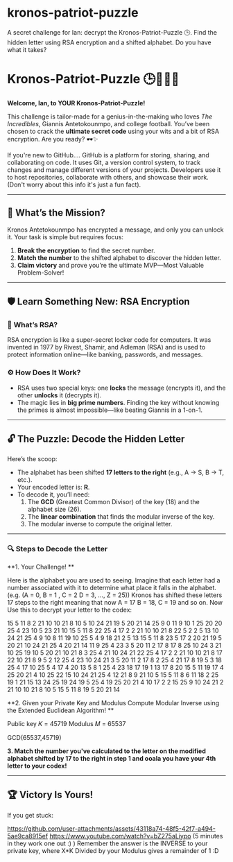 # kronos-patriot-puzzle
A secret challenge for Ian: decrypt the Kronos-Patriot-Puzzle 🕒. Find the hidden letter using RSA encryption and a shifted alphabet. Do you have what it takes?


# Kronos-Patriot-Puzzle 🕒🦸‍♂️🏀

**Welcome, Ian, to YOUR Kronos-Patriot-Puzzle!** 

This challenge is tailor-made for a genius-in-the-making who loves *The Incredibles*, Giannis Antetokounmpo, and college football. You’ve been chosen to crack the **ultimate secret code** using your wits and a bit of RSA encryption. Are you ready? 🕶️✨

If you're new to GitHub.... GitHub is a platform for storing, sharing, and collaborating on code. It uses Git, a version control system, to track changes and manage different versions of your projects. Developers use it to host repositories, collaborate with others, and showcase their work. (Don't worry about this info it's just a fun fact).

---

## 🧩 **What’s the Mission?**

Kronos Antetokounmpo has encrypted a message, and only you can unlock it. Your task is simple but requires focus:

1. **Break the encryption** to find the secret number.
2. **Match the number** to the shifted alphabet to discover the hidden letter.
3. **Claim victory** and prove you’re the ultimate MVP—Most Valuable Problem-Solver!

---

## 🛡️ **Learn Something New: RSA Encryption**

### 🏀 **What’s RSA?**  
RSA encryption is like a super-secret locker code for computers. It was invented in 1977 by Rivest, Shamir, and Adleman (RSA) and is used to protect information online—like banking, passwords, and messages.

### ⚙️ **How Does It Work?**
- RSA uses two special keys: one **locks** the message (encrypts it), and the other **unlocks** it (decrypts it).  
- The magic lies in **big prime numbers**. Finding the key without knowing the primes is almost impossible—like beating Giannis in a 1-on-1.

---

## 🔓 **The Puzzle: Decode the Hidden Letter**

Here’s the scoop:
- The alphabet has been shifted **17 letters to the right** (e.g., A → S, B → T, etc.).
- Your encoded letter is: **R**.  
- To decode it, you’ll need:
  1. The **GCD** (Greatest Common Divisor) of the key (18) and the alphabet size (26).
  2. The **linear combination** that finds the modular inverse of the key.
  3. The modular inverse to compute the original letter.

---

### 🔍 **Steps to Decode the Letter**
**1. Your Challenge! **

Here is the alphabet you are used to seeing. Imagine that each letter had a number associated with it to determine what place it falls in the alphabet. (e.g. (A = 0, B = 1 , C = 2  D = 3, ..., Z = 25)) Kronos has shifted these letters 17 steps to the right meaning that now A = 17 B = 18, C = 19 and so on. Now Use this to decrypt your letter to the codex:

15 5 11 8 2 21 10 10 21 8 10 5 10 24 21 19 5 20 21 14 25 9 0 11 9 10 1 25 20 20 25 4 23 10 5 23 21 10 15 5 11 8 22 25 4 17 2 2 21 10 10 21 8 22 5 2 2 5 13 10 24 21 25 4 9 10 8 11 19 10 25 5 4 9 18 21 2 5 13 15 5 11 8 23 5 17 2 20 21 19 5 20 21 10 24 21 25 4 20 21 14 11 9 25 4 23 3 5 20 11 2 17 8 17 8 25 10 24 3 21 10 25 19 10 5 20 21 10 21 8 3 25 4 21 10 24 21 22 25 4 17 2 2 21 10 10 21 8 17 22 10 21 8 9 5 2 12 25 4 23 10 24 21 3 5 20 11 2 17 8 2 25 4 21 17 8 19 5 3 18 25 4 17 10 25 5 4 17 4 20 13 5 8 1 25 4 23 18 17 19 1 13 17 8 20 15 5 11 19 17 4 25 20 21 4 10 25 22 15 10 24 21 25 4 12 21 8 9 21 10 5 15 5 11 8 6 11 18 2 25 19 1 21 15 13 24 25 19 24 19 5 25 4 19 25 20 21 4 10 17 2 2 15 25 9 10 24 21 2 21 10 10 21 8 10 5 15 5 11 8 19 5 20 21 14


**2. Given your Private Key and Modulus Compute Modular Inverse using the Extended Euclidean Algorithm! **
   
Public key 𝐾 = 45719 
Modulus 𝑀 = 65537

GCD(65537,45719)



**3. Match the number you've calculated to the letter on the modified alphabet shifted by  17 to the right  in step 1 and  ooala you have your 4th letter to your codex!**

---

## 🏆 **Victory Is Yours!**

If you get stuck:


https://github.com/user-attachments/assets/43118a74-48f5-42f7-a494-5ae9ca8915ef
https://www.youtube.com/watch?v=bZ275aLiypo (5 minutes in they work one out :) ) Remember the answer is the INVERSE to your private key, where X*K Divided by your Modulus gives a remainder of 1 :D
